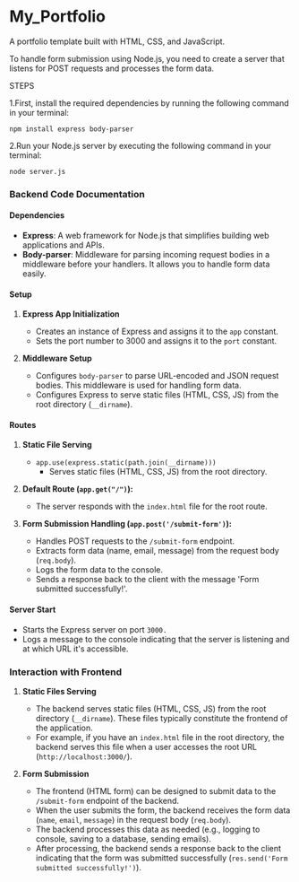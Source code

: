 # My_Portfolio

A portfolio template built with HTML, CSS, and JavaScript.

To handle form submission using Node.js, you need to create a server that listens for POST requests and processes the form data.

STEPS

1.First, install the required dependencies by running the following command in your terminal:

`npm install express body-parser`

2.Run your Node.js server by executing the following command in your terminal:

`node server.js`

### Backend Code Documentation

#### Dependencies

- **Express**: A web framework for Node.js that simplifies building web applications and APIs.
- **Body-parser**: Middleware for parsing incoming request bodies in a middleware before your handlers. It allows you to handle form data easily.

#### Setup

1. **Express App Initialization**

   - Creates an instance of Express and assigns it to the `app` constant.
   - Sets the port number to 3000 and assigns it to the `port` constant.

2. **Middleware Setup**
   - Configures `body-parser` to parse URL-encoded and JSON request bodies. This middleware is used for handling form data.
   - Configures Express to serve static files (HTML, CSS, JS) from the root directory (`__dirname`).

#### Routes

1. **Static File Serving**

   - `app.use(express.static(path.join(__dirname)))`
     - Serves static files (HTML, CSS, JS) from the root directory.

2. **Default Route (`app.get("/")`):**

   - The server responds with the `index.html` file for the root route.

3. **Form Submission Handling (`app.post('/submit-form')`):**
   - Handles POST requests to the `/submit-form` endpoint.
   - Extracts form data (name, email, message) from the request body (`req.body`).
   - Logs the form data to the console.
   - Sends a response back to the client with the message 'Form submitted successfully!'.

#### Server Start

- Starts the Express server on port `3000.`
- Logs a message to the console indicating that the server is listening and at which URL it's accessible.

### Interaction with Frontend

1. **Static Files Serving**

   - The backend serves static files (HTML, CSS, JS) from the root directory (`__dirname`). These files typically constitute the frontend of the application.
   - For example, if you have an `index.html` file in the root directory, the backend serves this file when a user accesses the root URL (`http://localhost:3000/`).

2. **Form Submission**
   - The frontend (HTML form) can be designed to submit data to the `/submit-form` endpoint of the backend.
   - When the user submits the form, the backend receives the form data (`name`, `email`, `message`) in the request body (`req.body`).
   - The backend processes this data as needed (e.g., logging to console, saving to a database, sending emails).
   - After processing, the backend sends a response back to the client indicating that the form was submitted successfully (`res.send('Form submitted successfully!')`).
